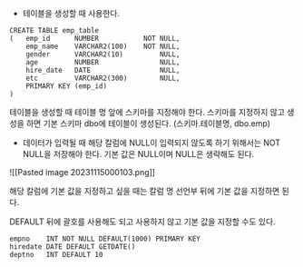 - 테이블을 생성할 때 사용한다.

```mysql
CREATE TABLE emp_table
(   emp_id      NUMBER           NOT NULL,
    emp_name    VARCHAR2(100)    NOT NULL,
    gender      VARCHAR2(10)         NULL,
    age         NUMBER               NULL,
    hire_date   DATE                 NULL,
    etc         VARCHAR2(300)        NULL,
    PRIMARY KEY (emp_id)                  
)
```


테이블을 생성할 때 테이블 명 앞에 스키마를 지정해야 한다. 스키마를 지정하지 않고 생성을 하면 기본 스키마 dbo에 테이블이 생성된다. (스키마.테이블명, dbo.emp)

- 데이터가 입력될 때 해당 칼럼에 NULL이 입력되지 않도록 하기 위해서는 NOT NULL을 저장해야 한다. 기본 값은 NULL이며 NULL은 생략해도 된다.

![[Pasted image 20231115000103.png]]


해당 칼럼에 기본 값을 지정하고 싶을 때는 칼럼 명 선언부 뒤에 기본 값을 지정하면 된다.

DEFAULT 뒤에 괄호를 사용해도 되고 사용하지 않고 기본 값을 지정할 수도 있다.

```mysql
empno    INT NOT NULL DEFAULT(1000) PRIMARY KEY
hiredate DATE DEFAULT GETDATE()
deptno   INT DEFAULT 10
```